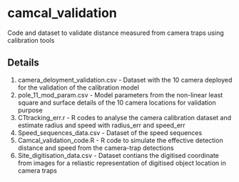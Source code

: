 # camcal_validation
Code and dataset to validate distance measured from camera traps using calibration tools 

## Details
1. camera_deloyment_validation.csv - Dataset with the 10 camera deployed for the validation of the calibration model
2. pole_11_mod_param.csv - Model parameters from the non-linear least square and surface details of the 10 camera locations for validation purpose
3. CTtracking_err.r - R codes to analyse the camera calibration dataset and estimate radius and speed with radius_err and speed_err
4. Speed_sequences_data.csv - Dataset of the speed sequences 
5. Camcal_validation_code.R - R code to simulate the effective detection distance and  speed from the camera-trap detections 
6. Site_digitisation_data.csv - Dataset contians the digitised coordinate from images for a reliastic representation of digitised object location in camera traps
